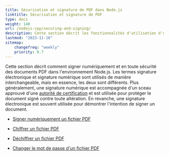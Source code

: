 ```yaml
---
title: Sécurisation et signature de PDF dans Node.js
linktitle: Sécurisation et signature de PDF
type: docs
weight: 140
url: /nodejs-cpp/securing-and-signing/
description: Cette section décrit les fonctionnalités d'utilisation d'une signature et de sécurisation de votre document PDF dans l'environnement Node.js.
lastmod: "2023-11-16"
sitemap:
    changefreq: "weekly"
    priority: 0.7
---
```


Cette section décrit comment signer numériquement et en toute sécurité des documents PDF dans l'environnement Node.js. Les termes signature électronique et signature numérique sont utilisés de manière interchangeable, mais en essence, les deux sont différents. Plus généralement, une signature numérique est accompagnée d'un sceau approuvé d'une [autorité de certification](https://en.wikipedia.org/wiki/Certificate_authority) et est utilisée pour protéger le document signé contre toute altération. En revanche, une signature électronique est souvent utilisée pour démontrer l'intention de signer un document.

- [Signer numériquement un fichier PDF](/pdf/nodejs-cpp/sign-pdf/)
- [Chiffrer un fichier PDF](/pdf/nodejs-cpp/encrypt-pdf/)

- [Déchiffrer un fichier PDF](/pdf/nodejs-cpp/decrypt-pdf/)
- [Changer le mot de passe d'un fichier PDF](/pdf/nodejs-cpp/change-password-pdf/)